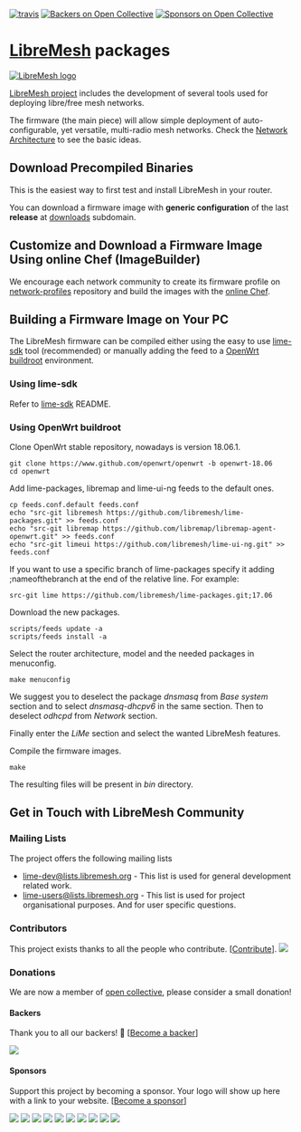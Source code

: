 [![travis](https://api.travis-ci.org/libremesh/lime-packages.svg?branch=develop)](https://travis-ci.org/libremesh/lime-packages)
[![Backers on Open Collective](https://opencollective.com/libremesh/backers/badge.svg)](#backers) 
[![Sponsors on Open Collective](https://opencollective.com/libremesh/sponsors/badge.svg)](#sponsors) 

# [LibreMesh][5] packages

[![LibreMesh logo](https://raw.githubusercontent.com/libremesh/lime-web/master/logo/logo.png)](http://libremesh.org)

[LibreMesh project][5] includes the development of several tools used for deploying libre/free mesh networks.

The firmware (the main piece) will allow simple deployment of auto-configurable,
yet versatile, multi-radio mesh networks. Check the [Network Architecture][4] to
see the basic ideas.

## Download Precompiled Binaries

This is the easiest way to first test and install LibreMesh in your router.

You can download a firmware image with **generic configuration** of the last
**release** at [downloads][9] subdomain.

## Customize and Download a Firmware Image Using online Chef (ImageBuilder)

We encourage each network community to create its firmware profile on
[network-profiles][10] repository and build the images with the [online
Chef][11].

## Building a Firmware Image on Your PC

The LibreMesh firmware can be compiled either using the easy to use
[lime-sdk][2] tool (recommended) or manually adding the feed to a [OpenWrt
buildroot][1] environment.

### Using lime-sdk

Refer to [lime-sdk][2] README.

### Using OpenWrt buildroot

Clone OpenWrt stable repository, nowadays is version 18.06.1.

    git clone https://www.github.com/openwrt/openwrt -b openwrt-18.06
    cd openwrt

Add lime-packages, libremap and lime-ui-ng feeds to the default ones.

    cp feeds.conf.default feeds.conf
    echo "src-git libremesh https://github.com/libremesh/lime-packages.git" >> feeds.conf
    echo "src-git libremap https://github.com/libremap/libremap-agent-openwrt.git" >> feeds.conf
    echo "src-git limeui https://github.com/libremesh/lime-ui-ng.git" >> feeds.conf

If you want to use a specific branch of lime-packages specify it adding
;nameofthebranch at the end of the relative line. For example:

    src-git lime https://github.com/libremesh/lime-packages.git;17.06

Download the new packages.

    scripts/feeds update -a
    scripts/feeds install -a

Select the router architecture, model and the needed packages in menuconfig.

    make menuconfig

We suggest you to deselect the package _dnsmasq_ from _Base system_ section and
to select _dnsmasq-dhcpv6_ in the same section. Then to deselect _odhcpd_ from
_Network_ section.

Finally enter the _LiMe_ section and select the wanted LibreMesh features.

Compile the firmware images.

    make

The resulting files will be present in _bin_ directory.

## Get in Touch with LibreMesh Community

### Mailing Lists

The project offers the following mailing lists

- [lime-dev@lists.libremesh.org][7] - This list is used for general development
  related work.
- [lime-users@lists.libremesh.org][8] - This list is used for project
  organisational purposes. And for user specific questions.

### Contributors

This project exists thanks to all the people who contribute. [[Contribute](CONTRIBUTING.md)].
<a href="https://github.com/libremesh/lime-packages/graphs/contributors"><img src="https://opencollective.com/libremesh/contributors.svg?width=890&button=false" /></a>


### Donations

We are now a member of [open collective][12], please consider a small donation!

#### Backers

Thank you to all our backers! 🙏 [[Become a backer](https://opencollective.com/libremesh#backer)]

<a href="https://opencollective.com/libremesh#backers" target="_blank"><img src="https://opencollective.com/libremesh/backers.svg?width=890"></a>


#### Sponsors

Support this project by becoming a sponsor. Your logo will show up here with a link to your website. [[Become a sponsor](https://opencollective.com/libremesh#sponsor)]

<a href="https://opencollective.com/libremesh/sponsor/0/website" target="_blank"><img src="https://opencollective.com/libremesh/sponsor/0/avatar.svg"></a>
<a href="https://opencollective.com/libremesh/sponsor/1/website" target="_blank"><img src="https://opencollective.com/libremesh/sponsor/1/avatar.svg"></a>
<a href="https://opencollective.com/libremesh/sponsor/2/website" target="_blank"><img src="https://opencollective.com/libremesh/sponsor/2/avatar.svg"></a>
<a href="https://opencollective.com/libremesh/sponsor/3/website" target="_blank"><img src="https://opencollective.com/libremesh/sponsor/3/avatar.svg"></a>
<a href="https://opencollective.com/libremesh/sponsor/4/website" target="_blank"><img src="https://opencollective.com/libremesh/sponsor/4/avatar.svg"></a>
<a href="https://opencollective.com/libremesh/sponsor/5/website" target="_blank"><img src="https://opencollective.com/libremesh/sponsor/5/avatar.svg"></a>
<a href="https://opencollective.com/libremesh/sponsor/6/website" target="_blank"><img src="https://opencollective.com/libremesh/sponsor/6/avatar.svg"></a>
<a href="https://opencollective.com/libremesh/sponsor/7/website" target="_blank"><img src="https://opencollective.com/libremesh/sponsor/7/avatar.svg"></a>
<a href="https://opencollective.com/libremesh/sponsor/8/website" target="_blank"><img src="https://opencollective.com/libremesh/sponsor/8/avatar.svg"></a>
<a href="https://opencollective.com/libremesh/sponsor/9/website" target="_blank"><img src="https://opencollective.com/libremesh/sponsor/9/avatar.svg"></a>

[1]: https://openwrt.org/docs/guide-developer/quickstart-build-images
[2]: https://github.com/libremesh/lime-sdk
[4]: http://libremesh.org/howitworks.html
[5]: http://libremesh.org/
[7]: https://lists.libremesh.org/mailman/listinfo/lime-dev
[8]: https://lists.libremesh.org/mailman/listinfo/lime-users
[9]: http://repo.libremesh.org/current/
[10]: https://github.com/libremesh/network-profiles/
[11]: https://chef.libremesh.org/
[12]: https://opencollective.com/libremesh






